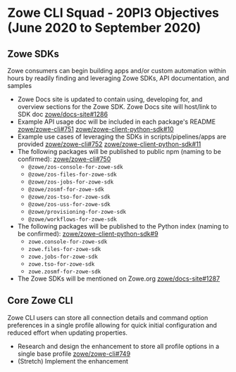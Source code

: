 # Zowe CLI Squad - 20PI3 Objectives (June 2020 to September 2020)

## Zowe SDKs
Zowe consumers can begin building apps and/or custom automation within hours by readily finding and leveraging Zowe SDKs, API documentation, and samples

* Zowe Docs site is updated to contain using, developing for, and overview sections for the Zowe SDK. Zowe Docs site will host/link to SDK doc [zowe/docs-site#1286](https://github.com/zowe/docs-site/issues/1286)
* Example API usage doc will be included in each package's README [zowe/zowe-cli#751](https://github.com/zowe/zowe-cli/issues/751) [zowe/zowe-client-python-sdk#10](https://github.com/zowe/zowe-client-python-sdk/issues/10)
* Example use cases of leveraging the SDKs in scripts/pipelines/apps are provided [zowe/zowe-cli#752](https://github.com/zowe/zowe-cli/issues/752) [zowe/zowe-client-python-sdk#11](https://github.com/zowe/zowe-client-python-sdk/issues/11)
* The following packages will be published to public npm (naming to be confirmed): [zowe/zowe-cli#750](https://github.com/zowe/zowe-cli/issues/750)
    - `@zowe/zos-console-for-zowe-sdk`
    - `@zowe/zos-files-for-zowe-sdk`
    - `@zowe/zos-jobs-for-zowe-sdk`
    - `@zowe/zosmf-for-zowe-sdk`
    - `@zowe/zos-tso-for-zowe-sdk`
    - `@zowe/zos-uss-for-zowe-sdk`
    - `@zowe/provisioning-for-zowe-sdk`
    - `@zowe/workflows-for-zowe-sdk`
* The following packages will be published to the Python index (naming to be confirmed): [zowe/zowe-client-python-sdk#9](https://github.com/zowe/zowe-client-python-sdk/issues/9)
    - `zowe.console-for-zowe-sdk`
    - `zowe.files-for-zowe-sdk`
    - `zowe.jobs-for-zowe-sdk`
    - `zowe.tso-for-zowe-sdk`
    - `zowe.zosmf-for-zowe-sdk`
* The Zowe SDKs will be mentioned on Zowe.org [zowe/docs-site#1287](https://github.com/zowe/docs-site/issues/1287)

## Core Zowe CLI
Zowe CLI users can store all connection details and command option preferences in a single profile allowing for quick initial configuration and reduced effort when updating properties.
* Research and design the enhancement to store all profile options in a single base profile [zowe/zowe-cli#749](https://github.com/zowe/zowe-cli/issues/749)
* (Stretch) Implement the enhancement
